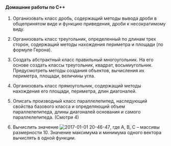#### <b>Домашние работы по C++</b>

1. Организовать класс дробь, содержащий методы вывода дроби в общепринятом виде и функцию приведения, дроби к несократимому виду. 

2. Организовать класс треугольник, определенный по длинам трех сторон, содержащий методы нахождения периметра и площади (по формуле Герона).

3. Создать абстрактный класс правильный многоугольник. На его основе создать классы треугольник, квадрат, восьмиугольник. 
   Предусмотреть методы создания объектов, вычисления их периметра, площади, величины угла.
   
4. Организовать класс прямоугольник, содержащий методы нахождения его площади, периметра, длин диагоналей.

5. Описать производный класс параллелепипед, наследующий свойства базового класса и определяющий  объем  параллелепипеда, 
   длины диагоналей основания и самого параллелепипеда. (Смотри 4)
   
6. Вычислить значение ![2017-01-01 20-46-47](https://cloud.githubusercontent.com/assets/4124371/21582312/d6fc24aa-d063-11e6-8d56-91ae5f29fcf4.png), где А, В, С – массивы размерности 10. Значение максимума и минимума одного вектора вычислять в одной функции.
